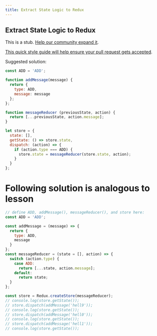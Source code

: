 ```yaml
---
title: Extract State Logic to Redux
---
```

## Extract State Logic to Redux

This is a stub. <a href='https://github.com/freecodecamp/guides/tree/master/src/pages/certifications/front-end-libraries/react-and-redux/extract-state-logic-to-redux/index.md' target='_blank' rel='nofollow'>Help our community expand it</a>.

<a href='https://github.com/freecodecamp/guides/blob/master/README.md' target='_blank' rel='nofollow'>This quick style guide will help ensure your pull request gets accepted</a>.

<!-- The article goes here, in GitHub-flavored Markdown. Feel free to add YouTube videos, images, and CodePen/JSBin embeds  -->

Suggested solution: 

```javascript
const ADD = 'ADD';

function addMessage(message) {
  return {
    type: ADD,
    message: message
  };
};

function messageReducer (previousState, action) {
  return [...previousState, action.message];
}

let store = {
  state: [],
  getState: () => store.state,
  dispatch: (action) => {
    if (action.type === ADD) {
      store.state = messageReducer(store.state, action);
    }
  }
};
```

Following solution is analogous to lesson
==========================================

```javascript
// define ADD, addMessage(), messageReducer(), and store here:
const ADD = 'ADD';

const addMessage = (message) => {
  return {
    type: ADD,
    message
  }
};
const messageReducer = (state = [], action) => {
  switch (action.type) {
    case ADD:
      return [...state, action.message];
    default:
      return state;
  }
};

const store = Redux.createStore(messageReducer);
// console.log(store.getState());
// store.dispatch(addMessage('hell9'));
// console.log(store.getState());
// store.dispatch(addMessage('hell0'));
// console.log(store.getState());
// store.dispatch(addMessage('hell1'));
// console.log(store.getState());

```



